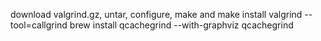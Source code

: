 download valgrind.gz, untar, configure, make and make install
valgrind --tool=callgrind <command>
brew install qcachegrind --with-graphviz
qcachegrind
